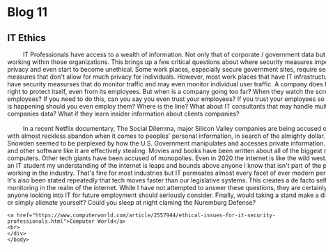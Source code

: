 <html>
	<head>
		<style>
			div{
			width: 800;
			word-wrap: break-word;
			}
		</style>
	</head>
	<body>	
		<h1>Blog 11</h1>
		<h2>IT Ethics</h2>
	<div>
	<p>
		&#x2003; &#x2003; IT Professionals have access to a wealth of information. 
		Not only that of corporate / government data but idividuals working
		within those organizations. This brings up a few critical questions
		about where security measures impede privacy and even start to become
		unethical. Some work places, especially secure government sites, 
		require security measures that don't allow for much privacy for individuals.
		However, most work places that have IT infrastructure still have security
		measurses that do monitor traffic and may even monitor individual user traffic.
		A company does have the right to protect itself, even from its employees.
		But when is a company going too far? When they watch the screens of employees?
		If you need to do this, can you say you even trust your employees?
		If you trust your employees so little this is happening should you even employ them?
		Where is the line? What about IT consultants that may handle multiple companies data?
		What if they learn insider information about clients companies?
	<br>
	<br>
		&#x2003; &#x2003; In a recent Netflix documentary, The Social Dilemma, major Silicon
		Valley companies are being accused of acting with almost reckless
		abandon when it comes to peoples' personal information, in search of the almighty dollar.
		Edward Snowden seemed to be perplexed by how the U.S. Government 
		manipulates and accesses private information. Napster and other software
		like it are effectively stealing. Movies and books have been written about
		all of the biggest names in computers. Other tech giants have been accused
		of monopolies. Even in 2020 the internet is like the wild west. Even as an
		IT student my understanding of the internet is leaps and bounds above
		anyone I know that isn't part of the program or working in the industry.
		That's fine for most industries but IT permeates almost every facet of 
		ever modern person's life. It's also been stated repeatedly that 
		tech moves faster than our legislative systems. This creates a de
		facto self monitoring in the realm of the internet. While I have not
		attempted to answer these questions, they are certainly ones that
		anyone looking into IT for future employment should seriously consider.
		Finally, would taking a stand make a difference or simply alienate yourself?
		Could you sleep at night claming the Nuremburg Defense?
	</p>
	
	<a href="https://www.computerworld.com/article/2557944/ethical-issues-for-it-security-professionals.html">Computer World</a>
	<br>
	</div>
	</body>
</html>
